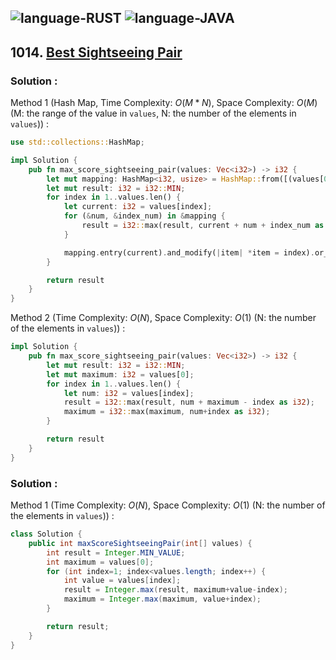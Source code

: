 ![language-RUST](https://img.shields.io/badge/RUST-8d4004?style=for-the-badge&logo=RUST)
![language-JAVA](https://img.shields.io/badge/Java-ED8B00?style=for-the-badge&logo=openjdk)
---

## 1014. [Best Sightseeing Pair](https://leetcode.com/problems/best-sightseeing-pair)

### Solution :

Method 1 (Hash Map, Time Complexity: $O(M*N)$, Space Complexity: $O(M)$ (M: the range of the value in `values`, N: the number of the elements in `values`)) :
```rust
use std::collections::HashMap;

impl Solution {
    pub fn max_score_sightseeing_pair(values: Vec<i32>) -> i32 {
        let mut mapping: HashMap<i32, usize> = HashMap::from([(values[0], 0)]);
        let mut result: i32 = i32::MIN;
        for index in 1..values.len() {
            let current: i32 = values[index];
            for (&num, &index_num) in &mapping {
                result = i32::max(result, current + num + index_num as i32 - index as i32);
            }

            mapping.entry(current).and_modify(|item| *item = index).or_insert(index);
        }

        return result
    }
}
```

Method 2 (Time Complexity: $O(N)$, Space Complexity: $O(1)$ (N: the number of the elements in `values`)) :
```rust
impl Solution {
    pub fn max_score_sightseeing_pair(values: Vec<i32>) -> i32 {
        let mut result: i32 = i32::MIN;
        let mut maximum: i32 = values[0];
        for index in 1..values.len() {
            let num: i32 = values[index];
            result = i32::max(result, num + maximum - index as i32);
            maximum = i32::max(maximum, num+index as i32);
        }

        return result
    }
}
```

### Solution :

Method 1 (Time Complexity: $O(N)$, Space Complexity: $O(1)$ (N: the number of the elements in `values`)) :
```java
class Solution {
    public int maxScoreSightseeingPair(int[] values) {
        int result = Integer.MIN_VALUE;
        int maximum = values[0];
        for (int index=1; index<values.length; index++) {
            int value = values[index];
            result = Integer.max(result, maximum+value-index);
            maximum = Integer.max(maximum, value+index);
        }

        return result;
    }
}
```
